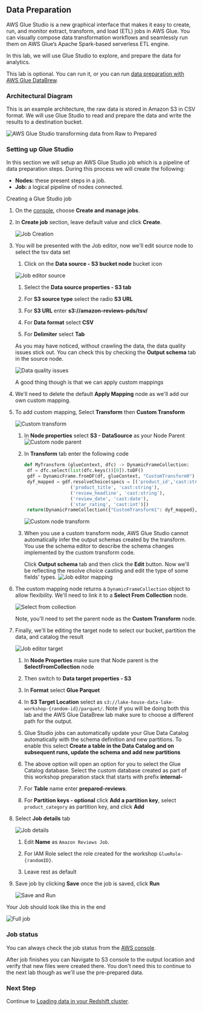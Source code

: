 ## Data Preparation

AWS Glue Studio is a new graphical interface that makes it easy to create, run, and monitor extract, transform, and load (ETL) jobs in AWS Glue. You can visually compose data transformation workflows and seamlessly run them on AWS Glue’s Apache Spark-based serverless ETL engine.

In this lab, we will use Glue Studio to explore, and prepare the data for analytics.

This lab is optional. You can run it, or you can run [data preparation with AWS Glue DataBrew](../aws-glue-databrew/README.md).

### Architectural Diagram

This is an example architecture, the raw data is stored in Amazon S3 in CSV format. We will use Glue Studio to read and prepare the data and write the results to a destination bucket.

![AWS Glue Studio transforming data from Raw to Prepared](./assets/glue-studio-arch.png)

### Setting up Glue Studio

In this section we will setup an AWS Glue Studio job which is a pipeline of data preparation steps. During this process we will create the following:

* **Nodes:** these present steps in a job.
* **Job:** a logical pipeline of nodes connected.

Creating a Glue Studio job

1. On the [console](https://console.aws.amazon.com/gluestudio/), choose **Create and manage jobs**.

1. In **Create job** section, leave default value and click **Create**.
   
   ![Job Creation](./assets/create-job.png)
   
1. You will be presented with the Job editor, now we'll edit source node to select the tsv data set
   1. Click on the **Data source - S3 bucket node** bucket icon
   
   ![Job editor source](assets/job-editor-source.png)
      
   1. Select the **Data source properties - S3 tab**
      
   1. For **S3 source type** select the radio **S3 URL**
      
   1. For **S3 URL** enter **s3://amazon-reviews-pds/tsv/**
      
   1. For **Data format** select **CSV**
      
   1. For **Delimiter** select **Tab**
   
   As you may have noticed, without crawling the data, the data quality issues stick out. You can check this 
   by checking the **Output schema** tab in the source node.
   
   ![Data quality issues](./assets/job-editor-source-data-quality.png)
   
   A good thing though is that we can apply custom mappings

1. We'll need to delete the default **Apply Mapping** node as we'll add our own custom mapping.
   
1. To add custom mapping, Select **Transform** then **Custom Transform**
   
   ![Custom transform](./assets/custom-transform.png)
   
   1. In **Node properties** select **S3 - DataSource** as your Node Parent
      ![Custom node parent](./assets/custom-node-parent.png)
      
   1. In **Transform** tab enter the following code
      ```python
      def MyTransform (glueContext, dfc) -> DynamicFrameCollection:
       df = dfc.select(list(dfc.keys())[0]).toDF()
       gdf = DynamicFrame.fromDF(df, glueContext, "CustomTransform0")
       dyf_mapped = gdf.resolveChoice(specs = [('product_id','cast:string'),
                       ('product_title', 'cast:string'),
                       ('review_headline', 'cast:string'),
                       ('review_date', 'cast:date'),
                       ('star_rating', 'cast:int')])
       return(DynamicFrameCollection({"CustomTransform1": dyf_mapped}, glueContext))
      ```
      ![Custom node transform](./assets/custom-transform-code.png)
   1. When you use a custom transform node, 
      AWS Glue Studio cannot automatically infer the output schemas created by the transform. 
      You use the schema editor to describe the schema changes implemented by the custom transform code.
      
      Click **Output schema** tab and then click the **Edit** button. 
      Now we'll be reflecting the resolve choice casting and edit the type of some fields' types.
      ![Job editor mapping](./assets/job-editor-mapping.png)
      
1. The custom mapping node returns a `DynamicFrameCollection` object to allow flexibility. 
   We'll need to link it to a **Select From Collection** node.
   
   ![Select from collection](./assets/select-from-collection.png)
   
   Note, you'll need to set the parent node as the **Custom Transform** node.
   
1. Finally, we'll be editing the target node to select our bucket, partition the data, and catalog the result
   
   ![Job editor target](./assets/job-editor-target.png)
   
   1. In **Node Properties** make sure that Node parent is the **SelectFromCollection** node
      
   1. Then switch to **Data target properties - S3**
      
   1. In **Format** select **Glue Parquet**
       
   1. In **S3 Target Location** select as `s3://lake-house-data-lake-workshop-{random-id}/parquet/`. 
      Note if you will be doing both this lab and the AWS Glue DataBrew lab make sure to choose a different path for
      the output.
      
   1. Glue Studio jobs can automatically update your Glue Data Catalog automatically with the schema definition 
      and new partitions. To enable this select 
      **Create a table in the Data Catalog and on subsequent runs, update the schema and add new partitions**
      
   1. The above option will open an option for you to select the Glue Catalog database. Select the custom database
   created as part of this workshop preparation stack that starts with prefix **internal-**
      
   1. For **Table** name enter **prepared-reviews**.
      
   1. For **Partition keys - optional** click **Add a partition key**, select `product_category` as partition key, and click **Add**
   
1. Select **Job details** tab
   
   ![Job details](./assets/job-details.png)
   
   1. Edit **Name** as `Amazon Reviews Job`.
      
   1. For IAM Role select the role created for the workshop `GlueRole-{randomID}`.
      
   1. Leave rest as default
   
1. Save job by clicking **Save** once the job is saved, click **Run**
   
   ![Save and Run](./assets/save.png)

Your Job should look like this in the end

![Full job](./assets/full-job.png)

### Job status

You can always check the job status from the [AWS console](https://console.aws.amazon.com/gluestudio/home?region=us-east-1#/monitoring).

After job finishes you can Navigate to S3 console to the output location and verify that new files were created there.
You don't need this to continue to the next lab though as we'll use the pre-prepared data.

### Next Step
Continue to [Loading data in your Redshift cluster](../README.md#finally-load-data-in-your-cluster).
